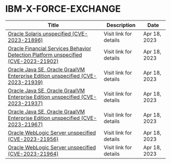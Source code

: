 

# IBM-X-FORCE-EXCHANGE

 |Title|Description|Date|
 |---|---|---|
 |[Oracle Solaris unspecified (CVE-2023-21896)](https://exchange.xforce.ibmcloud.com/activity/list?filter=Vulnerabilities)|Visit link for details|Apr 18, 2023|
 |[Oracle Financial Services Behavior Detection Platform unspecified (CVE-2023-21902)](https://exchange.xforce.ibmcloud.com/activity/list?filter=Vulnerabilities)|Visit link for details|Apr 18, 2023|
 |[Oracle Java SE, Oracle GraalVM Enterprise Edition unspecified (CVE-2023-21939)](https://exchange.xforce.ibmcloud.com/activity/list?filter=Vulnerabilities)|Visit link for details|Apr 18, 2023|
 |[Oracle Java SE, Oracle GraalVM Enterprise Edition unspecified (CVE-2023-21937)](https://exchange.xforce.ibmcloud.com/activity/list?filter=Vulnerabilities)|Visit link for details|Apr 18, 2023|
 |[Oracle Java SE, Oracle GraalVM Enterprise Edition unspecified (CVE-2023-21967)](https://exchange.xforce.ibmcloud.com/activity/list?filter=Vulnerabilities)|Visit link for details|Apr 18, 2023|
 |[Oracle WebLogic Server unspecified (CVE-2023-21956)](https://exchange.xforce.ibmcloud.com/activity/list?filter=Vulnerabilities)|Visit link for details|Apr 18, 2023|
 |[Oracle WebLogic Server unspecified (CVE-2023-21964)](https://exchange.xforce.ibmcloud.com/activity/list?filter=Vulnerabilities)|Visit link for details|Apr 18, 2023|
 